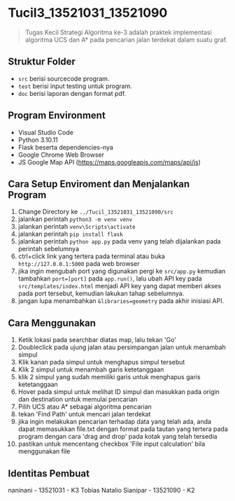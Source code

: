 # Tucil3_13521031_13521090
> Tugas Kecil Strategi Algoritma ke-3 adalah praktek implementasi algoritma UCS dan A* pada pencarian jalan terdekat dalam suatu graf.

## Struktur Folder
- `src` berisi sourcecode program.
- `test` berisi input testing untuk program.
- `doc` berisi laporan dengan format pdf.

## Program Environment
- Visual Studio Code
- Python 3.10.11
- Flask beserta dependencies-nya
- Google Chrome Web Browser
- JS Google Map API (https://maps.googleapis.com/maps/api/js)

## Cara Setup Enviroment dan Menjalankan Program
1. Change Directory ke `../Tucil_13521031_13521090/src`
2. jalankan perintah `python3 -m venv venv`
3. jalankan perintah `venv\Scripts\activate`
4. jalankan perintah `pip install flask`
5. jalankan perintah `python app.py` pada venv yang telah dijalankan pada perintah sebelumnya
6. ctrl+click link yang tertera pada terminal atau buka `http://127.0.0.1:5000` pada web browser
7. jika ingin mengubah port yang digunakan pergi ke `src/app.py` kemudian tambahkan `port=[port]` pada `app.run()`, lalu ubah API key pada `src/templates/index.html` menjadi API key yang dapat memberi akses pada port tersebut, kemudian lakukan tahap sebelumnya.
8. jangan lupa menambahkan `&libraries=geometry` pada akhir inisiasi API.

## Cara Menggunakan
1. Ketik lokasi pada searchbar diatas map, lalu tekan 'Go'
2. Doubleclick pada ujung jalan atau persimpangan jalan untuk menambah simpul
2. Klik kanan pada simpul untuk menghapus simpul tersebut
3. Klik 2 simpul untuk menambah garis ketetanggaan
4. klik 2 simpul yang sudah memiliki garis untuk menghapus garis ketetanggaan
5. Hover pada simpul untuk melihat ID simpul dan masukkan pada origin dan destination untuk memulai pencarian
6. Pilih UCS atau A* sebagai algoritma pencarian
7. tekan 'Find Path' untuk mencari jalan terdekat
8. jika ingin melakukan pencarian terhadap data yang telah ada, anda dapat memasukkan file.txt dengan format pada tautan yang tertera pada program dengan cara 'drag and drop' pada kotak yang telah tersedia
9. pastikan untuk mencentang checkbox 'File input calculation' bila menggunakan file

## Identitas Pembuat
naninani - 13521031 - K3
Tobias Natalio Sianipar - 13521090 - K2
